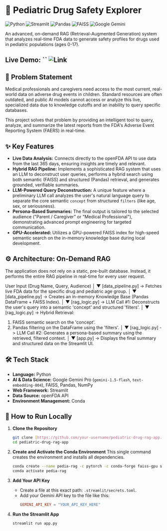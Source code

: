 # 🔬 Pediatric Drug Safety Explorer

![Python](https://img.shields.io/badge/Python-3.11-3776AB?style=for-the-badge&logo=python)
![Streamlit](https://img.shields.io/badge/Streamlit-1.35-FF4B4B?style=for-the-badge&logo=streamlit)
![Pandas](https://img.shields.io/badge/Pandas-2.2-E1523D?style=for-the-badge&logo=pandas)
![FAISS](https://img.shields.io/badge/FAISS-GPU-blue?style=for-the-badge)
![Google Gemini](https://img.shields.io/badge/Google-Gemini_Pro-4285F4?style=for-the-badge&logo=google)

An advanced, on-demand RAG (Retrieval-Augmented Generation) system that analyzes real-time FDA data to generate safety profiles for drugs used in pediatric populations (ages 0-17).

**Live Demo:** ``
![Link](https://pediatric-drug-rag-app-scg4qvbqcrethpnbaxwib5.streamlit.app/)
---

## 🎯 Problem Statement

Medical professionals and caregivers need access to the most current, real-world data on adverse drug events in children. Standard resources are often outdated, and public AI models cannot access or analyze this live, specialized data due to knowledge cutoffs and an inability to query specific databases.

This project solves that problem by providing an intelligent tool to query, analyze, and summarize the latest reports from the FDA's Adverse Event Reporting System (FAERS) in real-time.

## ✨ Key Features

* **Live Data Analysis:** Connects directly to the openFDA API to use data from the last 365 days, ensuring insights are timely and relevant.
* **Hybrid RAG Pipeline:** Implements a sophisticated RAG system that uses an LLM to deconstruct user queries, performs a hybrid search using both semantic (FAISS) and structured (Pandas) retrieval, and generates grounded, verifiable summaries.
* **LLM-Powered Query Deconstruction:** A unique feature where a preliminary LLM call analyzes the user's natural language query to separate the core semantic `concept` from structured `filters` (like age, sex, or seriousness).
* **Persona-Based Summaries:** The final output is tailored to the selected audience ("Parent / Caregiver" or "Medical Professional"), demonstrating advanced prompt engineering for targeted communication.
* **GPU-Accelerated:** Utilizes a GPU-powered FAISS index for high-speed semantic search on the in-memory knowledge base during local development.

## ⚙️ Architecture: On-Demand RAG

The application does not rely on a static, pre-built database. Instead, it performs the entire RAG pipeline in real-time for every user request.

User Input (Drug Name, Query, Audience)
│
▼
[data_pipeline.py] -> Fetches live FDA data for the specific drug and pediatric age group.
│
▼
[data_pipeline.py] -> Creates an in-memory Knowledge Base (Pandas DataFrame + FAISS Index).
│
▼
[rag_logic.py] -> LLM Call #1: Deconstructs the user's query into a semantic 'concept' and structured 'filters'.
│
▼
[rag_logic.py] -> Hybrid Retrieval:
1. FAISS semantic search on the 'concept'.
2. Pandas filtering on the DataFrame using the 'filters'.
│
▼
[rag_logic.py] -> LLM Call #2: Generates a persona-based summary using the retrieved, filtered context.
│
▼
[app.py] -> Displays the final summary and structured data on the Streamlit UI.


## 🛠️ Tech Stack

* **Language:** Python
* **AI & Data Science:** Google Gemini Pro (`gemini-1.5-flash`, `text-embedding-004`), FAISS, Pandas, NumPy
* **Web Framework:** Streamlit
* **Data Source:** openFDA API
* **Environment Management:** Conda

## 🚀 How to Run Locally

1.  **Clone the Repository**
    ```bash
    git clone [https://github.com/your-username/pediatric-drug-rag-app.git](https://github.com/your-username/pediatric-drug-rag-app.git)
    cd pediatric-drug-rag-app
    ```

2.  **Create and Activate the Conda Environment**
    This single command creates the environment and installs all dependencies.
    ```bash
    conda create --name pedia-rag -c pytorch -c conda-forge faiss-gpu streamlit google-generativeai pandas numpy -y
    conda activate pedia-rag
    ```

3.  **Add Your API Key**
    * Create a file at this exact path: `.streamlit/secrets.toml`.
    * Add your Gemini API key to the file like this:
        ```toml
        GEMINI_API_KEY = "YOUR_API_KEY_HERE"
        ```

4.  **Run the Streamlit App**
    ```bash
    streamlit run app.py
    ```
